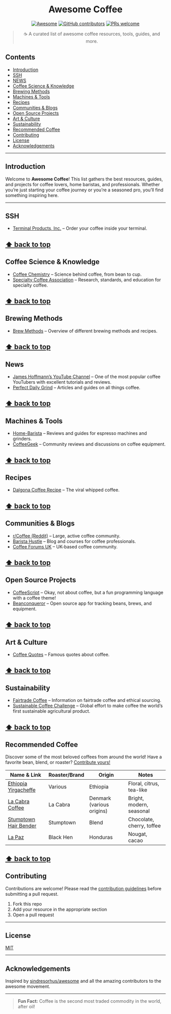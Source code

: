 <!--lint disable awesome-heading-->
<div align="center">
  <h1>Awesome Coffee</h1>
  <a href="https://awesome.re"><img src="https://awesome.re/badge.svg" alt="Awesome" /></a>
  <a href="https://github.com/beargruug/awesome-coffee/graphs/contributors"><img src="https://img.shields.io/github/contributors/beargruug/awesome-coffee" alt="GitHub contributors" /></a>
  <a href="CONTRIBUTING.md"><img src="https://img.shields.io/badge/PRs-welcome-brightgreen.svg?style=flat" alt="PRs welcome" /></a>
  <blockquote>☕️ A curated list of awesome coffee resources, tools, guides, and more.</blockquote>
</div>

## Contents

- [Introduction](#introduction)
- [SSH](#ssh)
- [NEWS](#news)
- [Coffee Science & Knowledge](#coffee-science--knowledge)
- [Brewing Methods](#brewing-methods)
- [Machines & Tools](#machines--tools)
- [Recipes](#recipes)
- [Communities & Blogs](#communities--blogs)
- [Open Source Projects](#open-source-projects)
- [Art & Culture](#art--culture)
- [Sustainability](#sustainability)
- [Recommended Coffee](#recommended-coffee)
- [Contributing](#contributing)
- [License](#license)
- [Acknowledgements](#acknowledgements)

---

## Introduction

Welcome to **Awesome Coffee**!
This list gathers the best resources, guides, and projects for coffee lovers, home baristas, and professionals. Whether you’re just starting your coffee journey or you’re a seasoned pro, you’ll find something inspiring here.

---

## SSH

- [Terminal Products, Inc.](https://www.terminal.shop/) – Order your coffee inside your terminal.

**[⬆ back to top](#contents)**
---

## Coffee Science & Knowledge

- [Coffee Chemistry](https://www.coffeechemistry.com/) – Science behind coffee, from bean to cup.
- [Specialty Coffee Association](https://sca.coffee/) – Research, standards, and education for specialty coffee.

**[⬆ back to top](#contents)**
---

## Brewing Methods

- [Brew Methods](https://brewmethods.com/) – Overview of different brewing methods and recipes.

**[⬆ back to top](#contents)**
---

## News

- [James Hoffmann’s YouTube Channel](https://www.youtube.com/@jameshoffmann) – One of the most popular coffee YouTubers with excellent tutorials and reviews.
- [Perfect Daily Grind](https://perfectdailygrind.com/) – Articles and guides on all things coffee.

**[⬆ back to top](#contents)**
---

## Machines & Tools

- [Home-Barista](https://www.home-barista.com/) – Reviews and guides for espresso machines and grinders.
- [CoffeeGeek](https://www.coffeegeek.com/) – Community reviews and discussions on coffee equipment.

**[⬆ back to top](#contents)**
---

## Recipes

- [Dalgona Coffee Recipe](https://www.bbcgoodfood.com/recipes/dalgona-coffee) – The viral whipped coffee.

**[⬆ back to top](#contents)**
---

## Communities & Blogs

- [r/Coffee (Reddit)](https://www.reddit.com/r/Coffee/) – Large, active coffee community.
- [Barista Hustle](https://www.baristahustle.com/blog/) – Blog and courses for coffee professionals.
- [Coffee Forums UK](https://coffeeforums.co.uk/) – UK-based coffee community.

**[⬆ back to top](#contents)**
---

## Open Source Projects

- [CoffeeScript](https://coffeescript.org/) – Okay, not about coffee, but a fun programming language with a coffee theme!
- [Beanconqueror](https://beanconqueror.com/) – Open source app for tracking beans, brews, and equipment.

**[⬆ back to top](#contents)**
---

## Art & Culture

- [Coffee Quotes](https://www.goodreads.com/quotes/tag/coffee) – Famous quotes about coffee.

**[⬆ back to top](#contents)**
---

## Sustainability

- [Fairtrade Coffee](https://www.fairtrade.net/issue/coffee) – Information on fairtrade coffee and ethical sourcing.
- [Sustainable Coffee Challenge](https://www.sustaincoffee.org/) – Global effort to make coffee the world’s first sustainable agricultural product.

**[⬆ back to top](#contents)**
---

## Recommended Coffee

Discover some of the most beloved coffees from around the world!
Have a favorite bean, blend, or roaster? [Contribute yours!](CONTRIBUTING.md)

| Name & Link | Roaster/Brand | Origin | Notes |
|-------------|---------------|--------|-------|
| [Ethiopia Yirgacheffe](https://www.coffeereview.com/review/ethiopia-yirgacheffe/) | Various | Ethiopia | Floral, citrus, tea-like |
| [La Cabra Coffee](https://www.lacabra.dk/) | La Cabra | Denmark (various origins) | Bright, modern, seasonal |
| [Stumptown Hair Bender](https://www.stumptowncoffee.com/products/hair-bender) | Stumptown | Blend | Chocolate, cherry, toffee |
| [La Paz](https://www.blackhen.de/products/bio-espresso-la-paz) | Black Hen | Honduras | Nougat, cacao |

**[⬆ back to top](#contents)**
---

## Contributing

Contributions are welcome!
Please read the [contribution guidelines](CONTRIBUTING.md) before submitting a pull request.

1. Fork this repo
2. Add your resource in the appropriate section
3. Open a pull request

---

## License

[MIT](LICENSE)

---

## Acknowledgements

Inspired by [sindresorhus/awesome](https://github.com/sindresorhus/awesome) and all the amazing contributors to the awesome movement.

---

> **Fun Fact:**
> Coffee is the second most traded commodity in the world, after oil!
